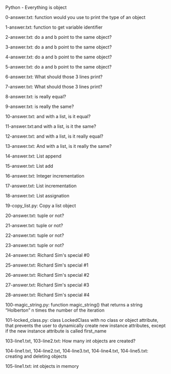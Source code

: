Python - Everything is object

0-answer.txt: function would you use to print the type of an object

1-answer.txt: function to get variable identifier

2-answer.txt: do a and b point to the same object?

3-answer.txt: do a and b point to the same object?

4-answer.txt: do a and b point to the same object?

5-answer.txt: do a and b point to the same object?

6-answer.txt: What should those 3 lines print?

7-answer.txt: What should those 3 lines print?

8-answer.txt: is really equal?

9-answer.txt: is really the same?

10-answer.txt: and with a list, is it equal?

11-answer.txt:and with a list, is it the same?

12-answer.txt: and with a list, is it really equal?

13-answer.txt: And with a list, is it really the same?

14-answer.txt: List append

15-answer.txt: List add

16-answer.txt: Integer incrementation

17-answer.txt: List incrementation

18-answer.txt: List assignation

19-copy_list.py: Copy a list object

20-answer.txt: tuple or not?

21-answer.txt: tuple or not?

22-answer.txt: tuple or not?

23-answer.txt: tuple or not?

24-answer.txt: Richard Sim's special #0

25-answer.txt: Richard Sim's special #1

26-answer.txt: Richard Sim's special #2

27-answer.txt: Richard Sim's special #3

28-answer.txt: Richard Sim's special #4

100-magic_string.py: function magic_string() that returns a string “Holberton” n times the number of the iteration

101-locked_class.py: class LockedClass with no class or object attribute, that prevents the user to dynamically create new instance attributes, except if the new instance attribute is called first_name

103-line1.txt, 103-line2.txt: How many int objects are created?

104-line1.txt, 104-line2.txt, 104-line3.txt, 104-line4.txt, 104-line5.txt: creating and deleting objects

105-line1.txt: int objects in memory
